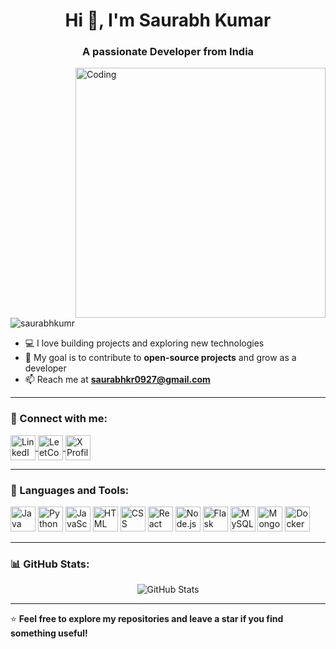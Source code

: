<h1 align="center">Hi 👋, I'm Saurabh Kumar</h1>
<h3 align="center">A passionate Developer from India</h3>

<img align="right" alt="Coding" width="400" src="https://media1.giphy.com/media/qgQUggAC3Pfv687qPC/giphy.gif">

<p align="left">
    <img src="https://komarev.com/ghpvc/?username=saurabhkumr&label=Profile%20views&color=0e75b6&style=flat" alt="saurabhkumr" />
</p>

- 💻 I love building projects and exploring new technologies  
- 🎯 My goal is to contribute to **open-source projects** and grow as a developer  
- 📫 Reach me at **saurabhkr0927@gmail.com**  

---

### 🔗 Connect with me:
<p align="left">
    <a href="https://www.linkedin.com/in/saurabh-kumar-a51981287/" target="blank">
        <img align="center" src="https://img.icons8.com/color/48/000000/linkedin.png" alt="LinkedIn" width="40" />
    </a>
    <a href="https://www.leetcode.com/saurabhkr0927" target="blank">
        <img align="center" src="https://upload.wikimedia.org/wikipedia/commons/1/19/LeetCode_logo_black.png" alt="LeetCode" width="40" />
    </a>
    <a href="https://x.com/saurabhkr_027" target="blank">
        <img align="center" src="https://img.icons8.com/color/48/000000/twitterx.png" alt="X Profile" width="40" />
    </a>
</p>

---

### 🚀 Languages and Tools:
<p align="left">
    <img src="https://img.icons8.com/color/48/000000/java-coffee-cup-logo.png" alt="Java" width="40" />
    <img src="https://img.icons8.com/color/48/000000/python.png" alt="Python" width="40" />
    <img src="https://img.icons8.com/color/48/000000/javascript.png" alt="JavaScript" width="40" />
    <img src="https://img.icons8.com/color/48/000000/html-5.png" alt="HTML" width="40" />
    <img src="https://img.icons8.com/color/48/000000/css3.png" alt="CSS" width="40" />
    <img src="https://img.icons8.com/ultraviolet/40/react.png" alt="React" width="40" />
    <img src="https://img.icons8.com/color/48/000000/nodejs.png" alt="Node.js" width="40" />
    <img src="https://img.icons8.com/fluency/48/000000/flask.png" alt="Flask" width="40" />
    <img src="https://img.icons8.com/color/48/000000/mysql-logo.png" alt="MySQL" width="40" />
    <img src="https://img.icons8.com/external-tal-revivo-shadow-tal-revivo/48/000000/external-mongodb-a-cross-platform-document-oriented-database-program-logo-shadow-tal-revivo.png" alt="MongoDB" width="40" />
    <img src="https://img.icons8.com/fluency/48/000000/docker.png" alt="Docker" width="40" />

</p>


---

### 📊 GitHub Stats:
<p align="center">
    <img src="https://github-readme-stats.vercel.app/api?username=saurabhkumr&show_icons=true&theme=tokyonight" alt="GitHub Stats" />
    <br />
</p>

---

⭐️ **Feel free to explore my repositories and leave a star if you find something useful!**  
